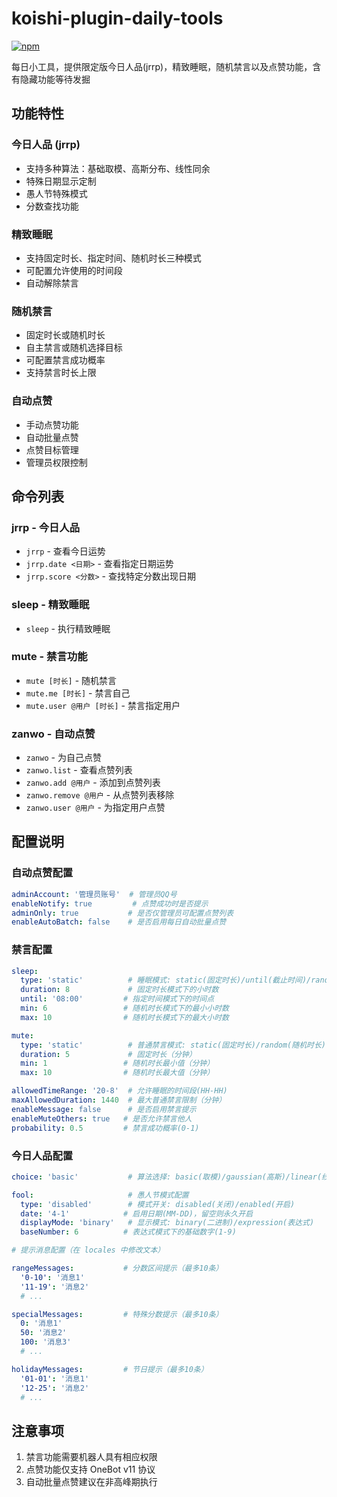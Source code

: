 # koishi-plugin-daily-tools

[![npm](https://img.shields.io/npm/v/koishi-plugin-daily-tools?style=flat-square)](https://www.npmjs.com/package/koishi-plugin-daily-tools)

每日小工具，提供限定版今日人品(jrrp)，精致睡眠，随机禁言以及点赞功能，含有隐藏功能等待发掘

## 功能特性

### 今日人品 (jrrp)

- 支持多种算法：基础取模、高斯分布、线性同余
- 特殊日期显示定制
- 愚人节特殊模式
- 分数查找功能

### 精致睡眠

- 支持固定时长、指定时间、随机时长三种模式
- 可配置允许使用的时间段
- 自动解除禁言

### 随机禁言

- 固定时长或随机时长
- 自主禁言或随机选择目标
- 可配置禁言成功概率
- 支持禁言时长上限

### 自动点赞

- 手动点赞功能
- 自动批量点赞
- 点赞目标管理
- 管理员权限控制

## 命令列表

### jrrp - 今日人品

- `jrrp` - 查看今日运势
- `jrrp.date <日期>` - 查看指定日期运势
- `jrrp.score <分数>` - 查找特定分数出现日期

### sleep - 精致睡眠

- `sleep` - 执行精致睡眠

### mute - 禁言功能

- `mute [时长]` - 随机禁言
- `mute.me [时长]` - 禁言自己
- `mute.user @用户 [时长]` - 禁言指定用户

### zanwo - 自动点赞

- `zanwo` - 为自己点赞
- `zanwo.list` - 查看点赞列表
- `zanwo.add @用户` - 添加到点赞列表
- `zanwo.remove @用户` - 从点赞列表移除
- `zanwo.user @用户` - 为指定用户点赞

## 配置说明

### 自动点赞配置

```yaml
adminAccount: '管理员账号'  # 管理员QQ号
enableNotify: true         # 点赞成功时是否提示
adminOnly: true           # 是否仅管理员可配置点赞列表
enableAutoBatch: false    # 是否启用每日自动批量点赞
```

### 禁言配置

```yaml
sleep:
  type: 'static'          # 睡眠模式: static(固定时长)/until(截止时间)/random(随机时长)
  duration: 8             # 固定时长模式下的小时数
  until: '08:00'         # 指定时间模式下的时间点
  min: 6                 # 随机时长模式下的最小小时数
  max: 10                # 随机时长模式下的最大小时数

mute:
  type: 'static'          # 普通禁言模式: static(固定时长)/random(随机时长)
  duration: 5             # 固定时长（分钟）
  min: 1                 # 随机时长最小值（分钟）
  max: 10                # 随机时长最大值（分钟）

allowedTimeRange: '20-8'  # 允许睡眠的时间段(HH-HH)
maxAllowedDuration: 1440  # 最大普通禁言限制（分钟）
enableMessage: false      # 是否启用禁言提示
enableMuteOthers: true   # 是否允许禁言他人
probability: 0.5         # 禁言成功概率(0-1)
```

### 今日人品配置

```yaml
choice: 'basic'           # 算法选择: basic(取模)/gaussian(高斯)/linear(线性同余)

fool:                     # 愚人节模式配置
  type: 'disabled'        # 模式开关: disabled(关闭)/enabled(开启)
  date: '4-1'            # 启用日期(MM-DD)，留空则永久开启
  displayMode: 'binary'   # 显示模式: binary(二进制)/expression(表达式)
  baseNumber: 6          # 表达式模式下的基础数字(1-9)

# 提示消息配置（在 locales 中修改文本）

rangeMessages:           # 分数区间提示（最多10条）
  '0-10': '消息1'
  '11-19': '消息2'
  # ...

specialMessages:         # 特殊分数提示（最多10条）
  0: '消息1'
  50: '消息2'
  100: '消息3'
  # ...

holidayMessages:         # 节日提示（最多10条）
  '01-01': '消息1'
  '12-25': '消息2'
  # ...
```

## 注意事项

1. 禁言功能需要机器人具有相应权限
2. 点赞功能仅支持 OneBot v11 协议
3. 自动批量点赞建议在非高峰期执行
